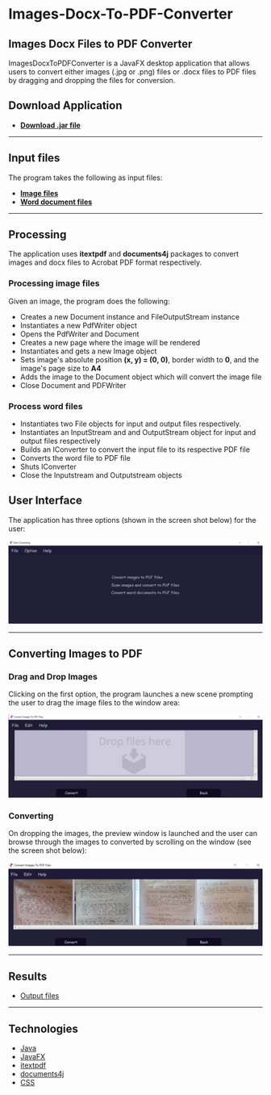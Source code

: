 # Images-Docx-To-PDF-Converter

## Images Docx Files to PDF Converter

ImagesDocxToPDFConverter is a JavaFX desktop application that allows users to convert either images (.jpg or .png) files or .docx files to PDF files by dragging and dropping the files for conversion.

## Download Application
 * [__Download .jar file__](https://github.com/tafadzwabmotsi/Images-Docx-To-PDF-Converter/blob/master/ImagesDocxToPDFConverter/app_jar/ImagesDocxToPDFConverterApp.jar "Download")
  

---
## Input files

The program takes the following as input files:

 * [__Image files__](https://github.com/tafadzwabmotsi/Images-Docx-To-PDF-Converter/tree/master/input_images "image input files")
 * [__Word document files__](https://github.com/tafadzwabmotsi/Images-Docx-To-PDF-Converter/tree/master/word_input_images "word input files")
 
 ---
 ## Processing
 The application uses __itextpdf__ and __documents4j__ packages to convert images and docx files to Acrobat PDF format respectively. 
 
 ### Processing image files
 Given an image, the program does the following:
  * Creates a new Document instance and FileOutputStream instance
  * Instantiates a new PdfWriter object
  * Opens the PdfWriter and Document
  * Creates a new page where the image will be rendered
  * Instantiates and gets a new Image object
  * Sets image's absolute position __(x, y) = (0, 0)__, border width to __0__, and the image's page size to __A4__
  * Adds the image to the Document object which will convert the image file
  * Close Document and PDFWriter
 
 ### Process word files
  * Instantiates two  File objects for input and output files respectively.
  * Instantiates an InputStream and and OutputStream object for input and output files respectively
  * Builds an IConverter to convert the input file to its respective PDF file
  * Converts the word file to PDF file
  * Shuts IConverter
  * Close the Inputstream and Outputstream objects


## User Interface

The application has three options (shown in the screen shot below) for the user:

![](ImagesDocxToPDFConverter/screen_shots/welcome.png)

---

## Converting Images to PDF

### Drag and Drop Images

Clicking on the first option, the program launches a new scene prompting the user to drag the image files to the window area:

![](ImagesDocxToPDFConverter/screen_shots/drop_images.png)

### Converting

On dropping the images, the preview window is launched and the user can browse through the images to converted by scrolling on the window (see the screen shot below):

![](ImagesDocxToPDFConverter/screen_shots/convert_images_3.png)

---
## Results
  * [Output files](https://github.com/tafadzwabmotsi/Images-Docx-To-PDF-Converter/tree/master/output_files "Converted PDF files")

---
## Technologies
 * [Java](https://docs.oracle.com/en/java/ "Java")
 * [JavaFX](https://openjfx.io/ "JavaFx")
 * [itextpdf](https://itextpdf.com/en/resources/api-documentation "itextpdf package")
 * [documents4j](https://documents4j.com/ "documents4j package")
 * [CSS](https://docs.oracle.com/javafx/2/api/javafx/scene/doc-files/cssref.html "JavaFX CSS")
